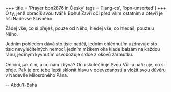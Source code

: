 +++
title = 'Prayer bpn2876 in Česky'
tags = ['lang-cs', 'bpn-unsorted']
+++
Ó ty, jenž obracíš svou tvář k Bohu! Zavři oči před vším ostatním a otevři je říši Nadevše Slavného.

Žádej vše, co si přeješ, pouze od Něho;
hledej vše, co hledáš, pouze u Něho.

Jedním pohledem dává sto tisíc nadějí,
jedním ohlédnutím uzdravuje sto tisíc nevyléčitelných nemocí,
jedním mžikem oka klade balzám na každou ránu,
jediným kývnutím osvobozuje srdce z okovů zármutku.

On činí, jak činí, a co nám zbývá?
On uskutečňuje Svou Vůli a nařizuje, co si přeje.
Pak je pro tebe lepší sklonit hlavu v odevzdanosti
a vložit svou důvěru v Nadevše Milosrdného Pána.

-- Abdu'l-Bahá
